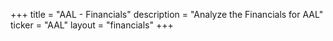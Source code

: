 +++
title = "AAL - Financials"
description = "Analyze the Financials for AAL"
ticker = "AAL"
layout = "financials"
+++

